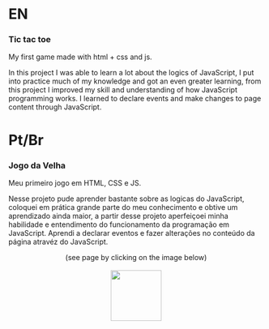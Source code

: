 

# EN
### Tic tac toe
My first game made with html + css  and js.

In this project I was able to learn a lot about the logics of JavaScript, I put into practice much of my knowledge and got an even greater learning, from this project I improved my skill and understanding of how JavaScript programming works. I learned to declare events and make changes to page content through JavaScript.


# Pt/Br
### Jogo da Velha

Meu primeiro jogo em HTML, CSS e JS.

Nesse projeto pude aprender bastante sobre as logicas do JavaScript, coloquei em prática grande parte do meu conhecimento e obtive um aprendizado ainda maior, a partir desse projeto aperfeiçoei minha habilidade e entendimento do funcionamento da programação em JavaScript. Aprendi a declarar eventos e fazer alterações no conteúdo da página atravéz do JavaScript.


<div align = "center"=>(see page by clicking on the image below)</div>
<br>
<div align="center">
  <a href="https://ph-bicalho.github.io/jogoDaVelha/">
<img  height="100px" src="https://user-images.githubusercontent.com/93494879/149375171-48f03b62-e198-4065-95c3-8ba6f7bbd9f8.png">
    </a>
</div>
